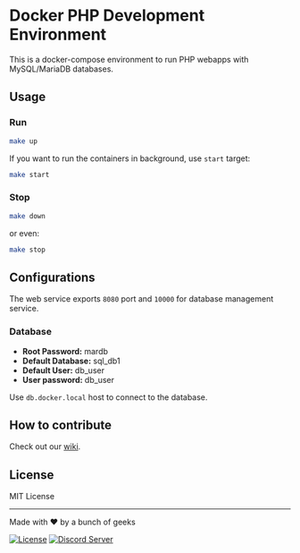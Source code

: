 # Docker PHP Development Environment

This is a docker-compose environment to run PHP webapps with MySQL/MariaDB databases.

## Usage

### Run

```bash
make up
```

If you want to run the containers in background, use `start` target:
```bash
make start
```

### Stop

```bash
make down
```

or even:
```bash
make stop
```

## Configurations

The web service exports `8080` port and `10000` for database management service.

### Database
- **Root Password:** mardb
- **Default Database:** sql_db1
- **Default User:** db_user
- **User password:** db_user

Use `db.docker.local` host to connect to the database.


## How to contribute
Check out our [wiki](https://wiki.aurorafoss.org/).

## License
MIT License

---
Made with ❤ by a bunch of geeks

[![License](https://img.shields.io/badge/license-MIT-lightgrey.svg)](https://opensource.org/licenses/MIT) [![Discord Server](https://discordapp.com/api/guilds/350229534832066572/embed.png)](https://discord.gg/Tsb2gpk)
